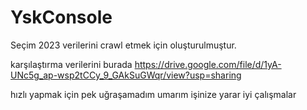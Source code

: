 # YskConsole

Seçim 2023 verilerini crawl etmek için oluşturulmuştur.

karşılaştırma verilerini burada
https://drive.google.com/file/d/1yA-UNc5g_ap-wsp2tCCy_9_GAkSuGWqr/view?usp=sharing


hızlı yapmak için pek uğraşamadım umarım işinize yarar
iyi çalışmalar
